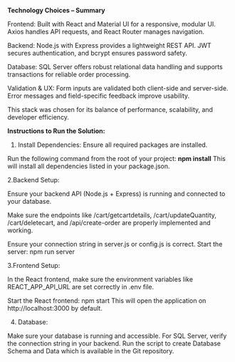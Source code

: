 **Technology Choices – Summary**

Frontend: Built with React and Material UI for a responsive, modular UI. Axios handles API requests, and React Router manages navigation.

Backend: Node.js with Express provides a lightweight REST API. JWT secures authentication, and bcrypt ensures password safety.

Database: SQL Server offers robust relational data handling and supports transactions for reliable order processing.

Validation & UX: Form inputs are validated both client-side and server-side. Error messages and field-specific feedback improve usability.

This stack was chosen for its balance of performance, scalability, and developer efficiency.


**Instructions to Run the Solution:**

1. Install Dependencies:
Ensure all required packages are installed.

Run the following command from the root of your project:
**npm install**
This will install all dependencies listed in your package.json.

2.Backend Setup:

Ensure your backend API (Node.js + Express) is running and connected to your database.

Make sure the endpoints like /cart/getcartdetails, /cart/updateQuantity, /cart/deletecart, and /api/create-order are properly implemented and working.

Ensure your connection string in server.js or config.js is correct. Start the server:
npm run server

3.Frontend Setup:

In the React frontend, make sure the environment variables like REACT_APP_API_URL are set correctly in .env file.

Start the React frontend:
npm start
This will open the application on http://localhost:3000 by default.

4. Database:

Make sure your database is running and accessible. For SQL Server, verify the connection string in your backend.
Run the script to create Database Schema and Data which is available in the Git repository.



